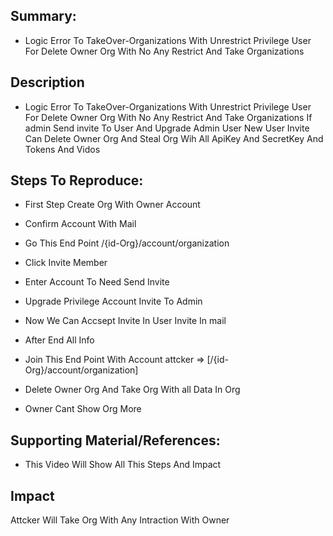 ## Summary:
- Logic Error To TakeOver-Organizations With Unrestrict Privilege User For Delete Owner Org With No Any Restrict And Take Organizations 

## Description 

- Logic Error To TakeOver-Organizations With Unrestrict Privilege User For Delete Owner Org With No Any Restrict And Take Organizations If admin Send invite To User And Upgrade Admin User 
New User Invite Can Delete Owner Org And Steal Org Wih All ApiKey And SecretKey And Tokens And Vidos 


## Steps To Reproduce:

- First Step Create Org With Owner Account 

- Confirm Account With Mail 

- Go This End Point /{id-Org}/account/organization

- Click Invite Member 

- Enter Account To Need Send Invite 

- Upgrade Privilege Account Invite To Admin 

- Now We Can Accsept Invite In User Invite In mail 

- After End All Info 

- Join This End Point With Account attcker  => [/{id-Org}/account/organization]

- Delete Owner Org And Take Org With all Data In Org 

- Owner Cant Show Org More 



## Supporting Material/References:

- This Video Will Show All This Steps And Impact 

## Impact
 
Attcker Will Take Org With Any Intraction With Owner  
